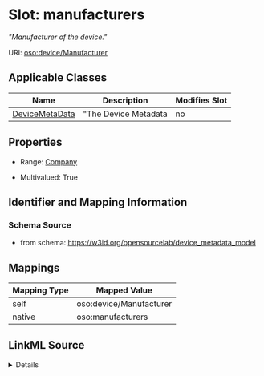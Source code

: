 

# Slot: manufacturers


_"Manufacturer of the device."_





URI: [oso:device/Manufacturer](http://w3id.org/oso/device/Manufacturer)



<!-- no inheritance hierarchy -->





## Applicable Classes

| Name | Description | Modifies Slot |
| --- | --- | --- |
| [DeviceMetaData](DeviceMetaData.md) | "The Device Metadata |  no  |







## Properties

* Range: [Company](Company.md)

* Multivalued: True





## Identifier and Mapping Information







### Schema Source


* from schema: https://w3id.org/opensourcelab/device_metadata_model




## Mappings

| Mapping Type | Mapped Value |
| ---  | ---  |
| self | oso:device/Manufacturer |
| native | oso:manufacturers |




## LinkML Source

<details>
```yaml
name: manufacturers
description: '"Manufacturer of the device."'
from_schema: https://w3id.org/opensourcelab/device_metadata_model
rank: 1000
slot_uri: oso:device/Manufacturer
alias: manufacturers
domain_of:
- DeviceMetaData
range: Company
required: false
multivalued: true

```
</details>